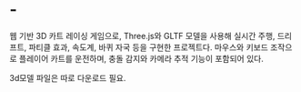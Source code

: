 # -
웹 기반 3D 카트 레이싱 게임으로, Three.js와 GLTF 모델을 사용해 실시간 주행, 드리프트, 파티클 효과, 속도계, 바퀴 자국 등을 구현한 프로젝트다. 마우스와 키보드 조작으로 플레이어 카트를 운전하며, 충돌 감지와 카메라 추적 기능이 포함되어 있다.


3d모델 파일은 따로 다운로드 필요.
